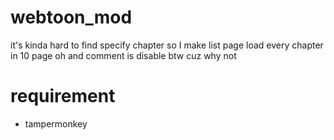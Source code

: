 # webtoon_mod
it's kinda hard to find specify chapter so I make list page load every chapter in 10 page
oh and comment is disable btw cuz why not
# requirement
  - tampermonkey

